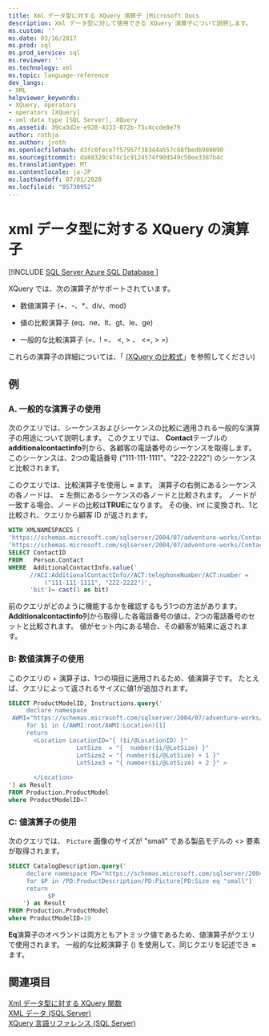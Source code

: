 ```yaml
---
title: Xml データ型に対する XQuery 演算子 |Microsoft Docs
description: Xml データ型に対して使用できる XQuery 演算子について説明します。
ms.custom: ''
ms.date: 03/16/2017
ms.prod: sql
ms.prod_service: sql
ms.reviewer: ''
ms.technology: xml
ms.topic: language-reference
dev_langs:
- XML
helpviewer_keywords:
- XQuery, operators
- operators [XQuery]
- xml data type [SQL Server], XQuery
ms.assetid: 39ca3d2e-e928-4333-872b-75c4ccde8e79
author: rothja
ms.author: jroth
ms.openlocfilehash: d3fc0fece7f57957f38344a557c88fbedb908090
ms.sourcegitcommit: da88320c474c1c9124574f90d549c50ee3387b4c
ms.translationtype: MT
ms.contentlocale: ja-JP
ms.lasthandoff: 07/01/2020
ms.locfileid: "85730952"
---
```

# <a name="xquery-operators-against-the-xml-data-type"></a>xml データ型に対する XQuery の演算子
[!INCLUDE [SQL Server Azure SQL Database ](../includes/applies-to-version/sqlserver.md)]

  XQuery では、次の演算子がサポートされています。  
  
-   数値演算子 (+、-、*、div、mod)  
  
-   値の比較演算子 (eq、ne、lt、gt、le、ge)  
  
-   一般的な比較演算子 (=、! =、 \<, > 、 \<=, > =)  
  
 これらの演算子の詳細については、「 [&#40;XQuery の比較式](../xquery/comparison-expressions-xquery.md)」を参照してください&#41;  
  
## <a name="examples"></a>例  
  
### <a name="a-using-general-operators"></a>A. 一般的な演算子の使用  
 次のクエリでは、シーケンスおよびシーケンスの比較に適用される一般的な演算子の用途について説明します。 このクエリでは、 **Contact**テーブルの**additionalcontactinfo**列から、各顧客の電話番号のシーケンスを取得します。 このシーケンスは、2つの電話番号 ("111-111-1111"、"222-2222") のシーケンスと比較されます。  
  
 このクエリでは、比較演算子を使用し **=** ます。 演算子の右側にあるシーケンスの各ノードは、 **=** 左側にあるシーケンスの各ノードと比較されます。 ノードが一致する場合、ノードの比較は**TRUE**になります。 その後、int に変換され、1と比較され、クエリから顧客 ID が返されます。  
  
```sql
WITH XMLNAMESPACES (  
'https://schemas.microsoft.com/sqlserver/2004/07/adventure-works/ContactInfo' AS ACI,  
'https://schemas.microsoft.com/sqlserver/2004/07/adventure-works/ContactTypes' AS ACT)  
SELECT ContactID   
FROM   Person.Contact  
WHERE  AdditionalContactInfo.value('  
      //ACI:AdditionalContactInfo//ACT:telephoneNumber/ACT:number =   
          ("111-111-1111", "222-2222")',  
      'bit')= cast(1 as bit)  
```  
  
 前のクエリがどのように機能するかを確認するもう1つの方法があります。 **Additionalcontactinfo**列から取得した各電話番号の値は、2つの電話番号のセットと比較されます。 値がセット内にある場合、その顧客が結果に返されます。  
  
### <a name="b-using-a-numeric-operator"></a>B: 数値演算子の使用  
 このクエリの + 演算子は、1つの項目に適用されるため、値演算子です。 たとえば、クエリによって返されるサイズに値1が追加されます。  
  
```sql
SELECT ProductModelID, Instructions.query('  
     declare namespace   
 AWMI="https://schemas.microsoft.com/sqlserver/2004/07/adventure-works/ProductModelManuInstructions";  
     for $i in (/AWMI:root/AWMI:Location)[1]  
     return   
       <Location LocationID="{ ($i/@LocationID) }"  
                   LotSize  = "{  number($i/@LotSize) }"  
                   LotSize2 = "{ number($i/@LotSize) + 1 }"  
                   LotSize3 = "{ number($i/@LotSize) + 2 }" >  
  
       </Location>  
') as Result  
FROM Production.ProductModel  
where ProductModelID=7  
```  
  
### <a name="c-using-a-value-operator"></a>C: 値演算子の使用  
 次のクエリでは、 `Picture` 画像のサイズが "small" である製品モデルの <> 要素が取得されます。  
  
```sql
SELECT CatalogDescription.query('  
     declare namespace PD="https://schemas.microsoft.com/sqlserver/2004/07/adventure-works/ProductModelDescription";  
     for $P in /PD:ProductDescription/PD:Picture[PD:Size eq "small"]  
     return  
           $P  
    ') as Result  
FROM Production.ProductModel  
where ProductModelID=19  
```  
  
 **Eq**演算子のオペランドは両方ともアトミック値であるため、値演算子がクエリで使用されます。 一般的な比較演算子 () を使用して、同じクエリを記述でき **=** ます。  
  
## <a name="see-also"></a>関連項目  
 [Xml データ型に対する XQuery 関数](../xquery/xquery-functions-against-the-xml-data-type.md)   
 [XML データ &#40;SQL Server&#41;](../relational-databases/xml/xml-data-sql-server.md)   
 [XQuery 言語リファレンス &#40;SQL Server&#41;](../xquery/xquery-language-reference-sql-server.md)  
  
  

